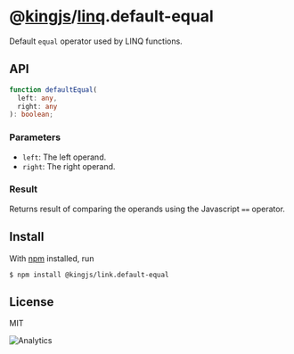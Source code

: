 # @[kingjs](https://www.npmjs.com/package/kingjs)/[linq](https://www.npmjs.com/package/@kingjs/linq).default-equal
Default `equal` operator used by LINQ functions.
## API
```ts
function defaultEqual(
  left: any, 
  right: any
): boolean;
```

### Parameters
- `left`: The left operand. 
- `right`: The right operand.

### Result
Returns result of comparing the operands using the Javascript `==` operator.

## Install
With [npm](https://npmjs.org/) installed, run

```
$ npm install @kingjs/link.default-equal
```

## License

MIT

![Analytics](https://analytics.kingjs.net/linq/default-equal)